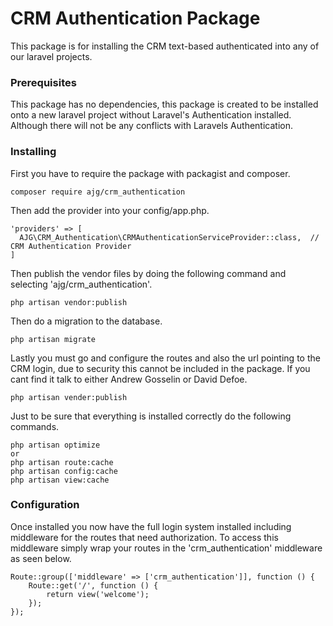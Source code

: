# CRM Authentication Package

This package is for installing the CRM text-based authenticated into any of our laravel projects.

### Prerequisites

This package has no dependencies, this package is created to be installed onto a new laravel 
project without Laravel's Authentication installed. Although there will not be any conflicts with Laravels Authentication.

### Installing
First you have to require the package with packagist and composer.
```
composer require ajg/crm_authentication
```

Then add the provider into your config/app.php.
```
'providers' => [
  AJG\CRM_Authentication\CRMAuthenticationServiceProvider::class,  // CRM Authentication Provider
]
```

Then publish the vendor files by doing the following command and selecting 'ajg/crm_authentication'.
```
php artisan vendor:publish
```

Then do a migration to the database.
```
php artisan migrate
```

Lastly you must go and configure the routes and also the url pointing to the CRM login, due to security this 
cannot be included in the package. If you cant find it talk to either Andrew Gosselin or David Defoe.
```
php artisan vender:publish
```

Just to be sure that everything is installed correctly do the following commands.
```
php artisan optimize
or 
php artisan route:cache
php artisan config:cache
php artisan view:cache
```

### Configuration
Once installed you now have the full login system installed including middleware for the routes that need authorization.
To access this middleware simply wrap your routes in the 'crm_authentication' middleware as seen below.
```
Route::group(['middleware' => ['crm_authentication']], function () {
    Route::get('/', function () {
        return view('welcome');
    });
});
```
